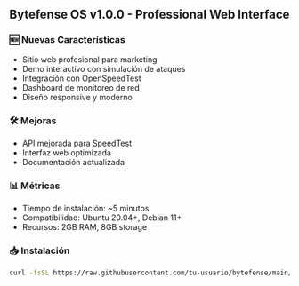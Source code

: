 ## Bytefense OS v1.0.0 - Professional Web Interface

### 🆕 Nuevas Características
- Sitio web profesional para marketing
- Demo interactivo con simulación de ataques
- Integración con OpenSpeedTest
- Dashboard de monitoreo de red
- Diseño responsive y moderno

### 🛠️ Mejoras
- API mejorada para SpeedTest
- Interfaz web optimizada
- Documentación actualizada

### 📊 Métricas
- Tiempo de instalación: ~5 minutos
- Compatibilidad: Ubuntu 20.04+, Debian 11+
- Recursos: 2GB RAM, 8GB storage

### 📥 Instalación
```bash
curl -fsSL https://raw.githubusercontent.com/tu-usuario/bytefense/main/install-secure.sh | sudo bash